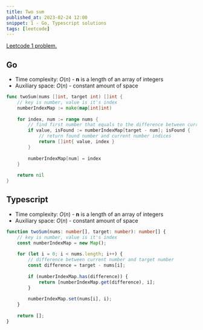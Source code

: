 ```yaml
---
title: Two sum
published_at: 2023-02-24 12:00
snippet: 1 - Go, Typescript solutions
tags: [leetcode]
---
```


[Leetcode 1 problem.](https://leetcode.com/problems/two-sum/)

## Go

- Time complexity: $O(n)$ - **n** is a length of an array of integers
- Auxiliary space: $O(n)$ - constant amount of space

```go
func twoSum(nums []int, target int) []int {
	// key is number, value is it's index
    numberIndexMap := make(map[int]int)
    
    for index, num := range nums {
	    // find first number that equals to the difference between current number and target number
        if value, isFound := numberIndexMap[target - num]; isFound {
	        // return found number and current number indices
            return []int{ value, index }
        } 
        
        numberIndexMap[num] = index
    }
    
    return nil
}
```


## Typescript

- Time complexity: $O(n)$ - **n** is a length of an array of integers
- Auxiliary space: $O(n)$ - constant amount of space

```typescript
function twoSum(nums: number[], target: number): number[] {
	// key is number, value is it's index
    const numberIndexMap = new Map();
    
    for (let i = 0; i < nums.length; i++) {
	    // difference between current number and target number
        const difference = target - nums[i];
        
        if (numberIndexMap.has(difference)) {
            return [numberIndexMap.get(difference), i];
        }
        
        numberIndexMap.set(nums[i], i);
    }
    
    return [];
}
```